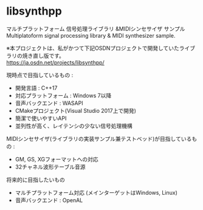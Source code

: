 # libsynthpp

マルチプラットフォーム 信号処理ライブラリ &amp;MIDIシンセサイザ サンプル  
Multiplatoform signal processing library &amp; MIDI synthesizer sample.

※本プロジェクトは、私がかつて下記OSDNプロジェクトで開発していたライブラリの焼き直し版です。  
https://ja.osdn.net/projects/libsynthpp/

現時点で目指しているもの :  
* 開発言語 : C++17
* 対応プラットフォーム : Windows 7以降
* 音声バックエンド : WASAPI
* CMakeプロジェクト(Visual Studio 2017上で開発)
* 簡潔で使いやすいAPI
* 並列性が高く、レイテンシの少ない信号処理機構

MIDIシンセサイザ(ライブラリの実装サンプル兼テストベッド)が目指しているもの :  
* GM, GS, XGフォーマットへの対応
* 32チャネル波形テーブル音源

将来的に目指したいもの
* マルチプラットフォーム対応 (メインターゲットはWindows, Linux)
* 音声バックエンド : OpenAL
